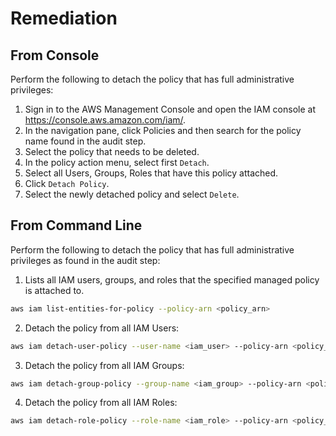 # Remediation

## From Console

Perform the following to detach the policy that has full administrative privileges:

1. Sign in to the AWS Management Console and open the IAM console at <https://console.aws.amazon.com/iam/>.
2. In the navigation pane, click Policies and then search for the policy name found in the audit step.
3. Select the policy that needs to be deleted.
4. In the policy action menu, select first `Detach`.
5. Select all Users, Groups, Roles that have this policy attached.
6. Click `Detach Policy`.
7. Select the newly detached policy and select `Delete`.

## From Command Line

Perform the following to detach the policy that has full administrative privileges as found in the audit step:

1. Lists all IAM users, groups, and roles that the specified managed policy is attached to.

```sh
aws iam list-entities-for-policy --policy-arn <policy_arn>
```

2. Detach the policy from all IAM Users:

```sh
aws iam detach-user-policy --user-name <iam_user> --policy-arn <policy_arn>
```

3. Detach the policy from all IAM Groups:

```sh
aws iam detach-group-policy --group-name <iam_group> --policy-arn <policy_arn>
```

4. Detach the policy from all IAM Roles:

```sh
aws iam detach-role-policy --role-name <iam_role> --policy-arn <policy_arn>
```
